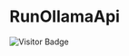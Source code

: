 # RunOllamaApi

![Visitor Badge](https://hits.seeyoufarm.com/api/count/incr/badge.svg?url=https://github.com/moksh45/dns-latency-checker&title=Visitor&count_bg=1&edge_flat=false&suffix=)
